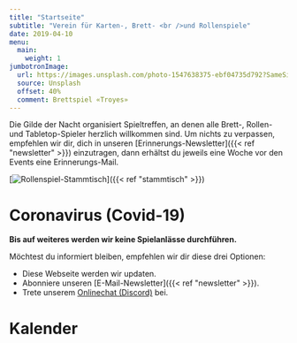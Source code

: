 ```yaml
---
title: "Startseite"
subtitle: "Verein für Karten-, Brett- <br />und Rollenspiele"
date: 2019-04-10
menu:
  main:
    weight: 1
jumbotronImage:
  url: https://images.unsplash.com/photo-1547638375-ebf04735d792?SameSite=None
  source: Unsplash
  offset: 40%
  comment: Brettspiel «Troyes»
---
```


Die Gilde der Nacht organisiert Spieltreffen, an denen alle Brett-, Rollen- und Tabletop-Spieler herzlich willkommen sind. Um nichts zu verpassen, empfehlen wir dir, dich in unseren [Erinnerungs-Newsletter]({{< ref "newsletter" >}}) einzutragen, dann erhältst du jeweils eine Woche vor den Events eine Erinnerungs-Mail.

[![Rollenspiel-Stammtisch](/images/stammtisch/Rollenspiel-Stammtisch-Nov20_Title_1200x675px.png "Rollenspiel-Stammtisch")]({{< ref "stammtisch" >}})

# Coronavirus (Covid-19)

**Bis auf weiteres werden wir keine Spielanlässe durchführen.**

Möchtest du informiert bleiben, empfehlen wir dir diese drei Optionen:

* Diese Webseite werden wir updaten.
* Abonniere unseren [E-Mail-Newsletter]({{< ref "newsletter" >}}).
* Trete unserem [Onlinechat (Discord)](https://chat.gildedernacht.ch) bei.

# Kalender

<template id="calendar-i18n">
    <p data-id="day-0" data-text="Sonntag">-</p>
    <p data-id="day-1" data-text="Montag">-</p>
    <p data-id="day-2" data-text="Dienstag">-</p>
    <p data-id="day-3" data-text="Mittwoch">-</p>
    <p data-id="day-4" data-text="Donnerstag">-</p>
    <p data-id="day-5" data-text="Freitag">-</p>
    <p data-id="day-6" data-text="Samstag">-</p>
    <p data-id="day-7" data-text="Sonntag">-</p>
    <p data-id="month-1" data-text="Januar">-</p>
    <p data-id="month-2" data-text="Februar">-</p>
    <p data-id="month-3" data-text="März">-</p>
    <p data-id="month-4" data-text="April">-</p>
    <p data-id="month-5" data-text="Mai">-</p>
    <p data-id="month-6" data-text="Juni">-</p>
    <p data-id="month-7" data-text="Juli">-</p>
    <p data-id="month-8" data-text="August">-</p>
    <p data-id="month-9" data-text="September">-</p>
    <p data-id="month-10" data-text="Oktober">-</p>
    <p data-id="month-11" data-text="November">-</p>
    <p data-id="month-12" data-text="Dezember">-</p>
    <p data-id="hour" data-text="Uhr">-</p>
</template>

<div class="c-calendar"></div>

<script src="/scripts/cal-model.js"></script>
<script src="/scripts/cal-view.js"></script>
